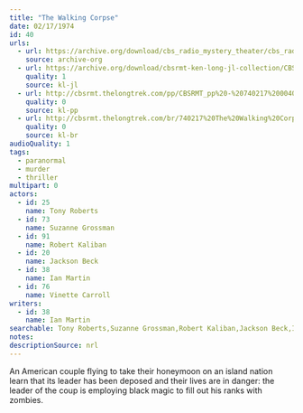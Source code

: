 ```yaml
---
title: "The Walking Corpse"
date: 02/17/1974
id: 40
urls: 
  - url: https://archive.org/download/cbs_radio_mystery_theater/cbs_radio_mystery_theater-0001-0050.zip/cbs_radio_mystery_theater-0001-0050%2Fcbsrmt_0040_the_walking_corpse.mp3
    source: archive-org
  - url: https://archive.org/download/cbsrmt-ken-long-jl-collection/CBSRMT - 740217 0040 The Walking Corpse_jl.mp3
    quality: 1
    source: kl-jl
  - url: http://cbsrmt.thelongtrek.com/pp/CBSRMT_pp%20-%20740217%200040%20The%20Walking%20Corpse.mp3
    quality: 0
    source: kl-pp
  - url: http://cbsrmt.thelongtrek.com/br/740217%20The%20Walking%20Corpse%20-%20WOR.mp3
    quality: 0
    source: kl-br
audioQuality: 1
tags: 
  - paranormal
  - murder
  - thriller
multipart: 0
actors:  
  - id: 25
    name: Tony Roberts  
  - id: 73
    name: Suzanne Grossman  
  - id: 91
    name: Robert Kaliban  
  - id: 20
    name: Jackson Beck  
  - id: 38
    name: Ian Martin  
  - id: 76
    name: Vinette Carroll
writers:  
  - id: 38
    name: Ian Martin
searchable: Tony Roberts,Suzanne Grossman,Robert Kaliban,Jackson Beck,Ian Martin,Vinette Carroll Ian Martin
notes: 
descriptionSource: nrl
---
```

An American couple flying to take their honeymoon on an island nation learn that its leader has been deposed and their lives are in danger: the leader of the coup is employing black magic to fill out his ranks with zombies.
